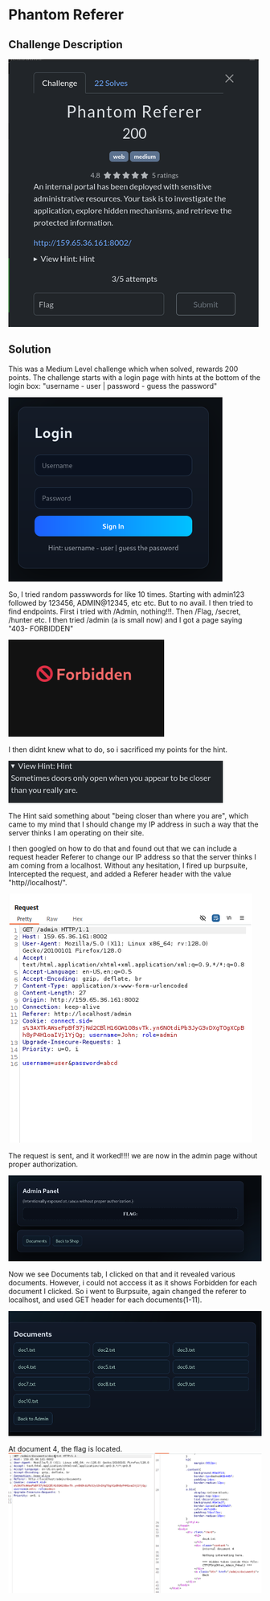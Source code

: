 # Phantom Referer

## Challenge Description
![Challenge Description](images/PHDescription.png)

## Solution

This was a Medium Level challenge which when solved, rewards 200 points.
The challenge starts with a login page with hints at the bottom of the login box: "username - user | password - guess the password"

![Login](images/PHLogin.png)

So, I tried random passwwords for like 10 times. Starting with admin123 followed by 123456, ADMIN@12345, etc etc. But to no avail.
I then tried to find endpoints. First i tried with /Admin, nothing!!!. Then /Flag, /secret, /hunter etc. I then tried /admin (a is small now) and I got a page saying "403- FORBIDDEN"

![Forbidden](images/PHForbidden.png)

I then didnt knew what to do, so i sacrificed my points for the hint. 

![Hint](images/PHHint.png)

The Hint said something about "being closer than where you are", which came to my mind that I should change my IP address in such a way that the server thinks I am operating on their site.

I then googled on how to do that and found out that we can include a request header Referer to change our IP address so that the server thinks I am coming from a localhost. Without any hesitation, I fired up burpsuite, Intercepted the request, and added a Referer header with the value "http//localhost/".

![Referer](images/PHReferer.png)

The request is sent, and it worked!!!! we are now in the admin page without proper authorization.

![AdminPage](images/PHAdminpage.png)

Now we see Documents tab, I clicked on that and it revealed various documents. However, i could not acccess it as it shows Forbidden for each document I clicked.
So i went to Burpsuite, again changed the referer to localhost, and used GET header for each documents(1-11).

![Documents](images/PHDocumentspage.png)

At document 4, the flag is located.
![flag](images/PHFlag.png)


